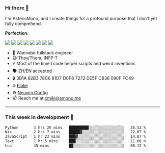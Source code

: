 ### Hi there 👋

I'm AsterisMono, and I create things for a profound purpose that I don't yet fully comprehend.

**Perfection.**

![](https://img.shields.io/badge/NeoVim-%2357A143.svg?&style=for-the-badge&logo=neovim&logoColor=white)
![](https://img.shields.io/badge/TypeScript-007ACC?style=for-the-badge&logo=typescript&logoColor=white)
![](https://img.shields.io/badge/React-20232A?style=for-the-badge&logo=react&logoColor=61DAFB)
![](https://img.shields.io/badge/Node.js-339933?style=for-the-badge&logo=nodedotjs&logoColor=white)
![](https://img.shields.io/badge/Python-FFD43B?style=for-the-badge&logo=python&logoColor=blue)
![](https://img.shields.io/badge/Fedora-294172?style=for-the-badge&logo=fedora&logoColor=white)
![](https://img.shields.io/badge/NixOS-5277C3?style=for-the-badge&logo=nixos&logoColor=white)
![](https://img.shields.io/badge/matrix-000000?style=for-the-badge&logo=Matrix&logoColor=white)

- 🌱 Wannabe fullstack engineer
- 😄 They/Them, INFP-T
- ⚡ Most of the time I code helper scripts and weird inventions
- 🗣️ ZH/EN accepted
- 🔒 3B1A 62B3 78C6 81D7 D0F8 7272 DE5F C836 090F FC49
- ❄️ [Flake](https://github.com/AsterisMono/flake)
- ⚙️ [Neovim Config](https://github.com/AsterisMono/nvim-config)
- 📫 Reach me at cmiki@amono.me

------

### This week in development 🚀

<!--START_SECTION:waka-->

```txt
Python       3 hrs 20 mins   █████████░░░░░░░░░░░░░░░░   35.53 %
Nix          2 hrs 7 mins    █████▓░░░░░░░░░░░░░░░░░░░   22.67 %
JavaScript   1 hr 23 mins    ███▓░░░░░░░░░░░░░░░░░░░░░   14.87 %
Text         1 hr 5 mins     ███░░░░░░░░░░░░░░░░░░░░░░   11.60 %
Lua          45 mins         ██░░░░░░░░░░░░░░░░░░░░░░░   08.12 %
```

<!--END_SECTION:waka-->
